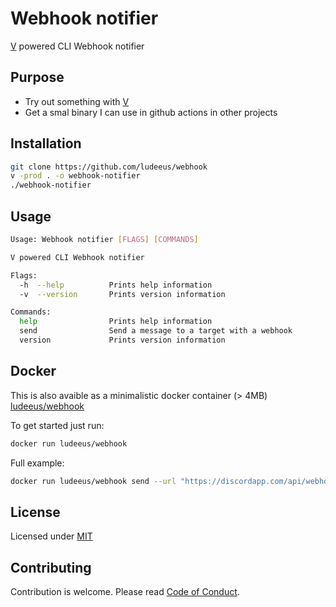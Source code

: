 # Webhook notifier

[V](https://github.com/vlang/v) powered CLI Webhook notifier

## Purpose

- Try out something with [V](https://github.com/vlang/v)
- Get a smal binary I can use in github actions in other projects

## Installation

```bash
git clone https://github.com/ludeeus/webhook
v -prod . -o webhook-notifier
./webhook-notifier
```

## Usage

```bash
Usage: Webhook notifier [FLAGS] [COMMANDS]

V powered CLI Webhook notifier

Flags:
  -h  --help          Prints help information
  -v  --version       Prints version information

Commands:
  help                Prints help information
  send                Send a message to a target with a webhook
  version             Prints version information

```

## Docker

This is also avaible as a minimalistic docker container (> 4MB) [ludeeus/webhook
](https://hub.docker.com/r/ludeeus/webhook)

To get started just run:

```bash
docker run ludeeus/webhook
```

Full example:

```bash
docker run ludeeus/webhook send --url "https://discordapp.com/api/webhooks/xxxxxxxxxxxx/xxxxxxxxxxxxxxxxxxxxx" --message "Test message with webhook notifier" --title "Powered by V"
```

## License

Licensed under [MIT](LICENSE)

## Contributing

Contribution is welcome. Please read [Code of Conduct](.github/CODE_OF_CONDUCT.md).